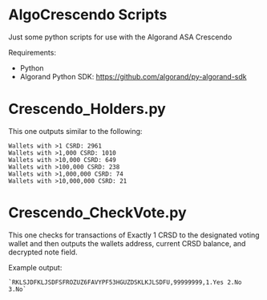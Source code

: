 # AlgoCrescendo Scripts
Just some python scripts for use with the Algorand ASA Crescendo

Requirements:

- Python
- Algorand Python SDK: https://github.com/algorand/py-algorand-sdk


# Crescendo_Holders.py
This one outputs similar to the following:

    Wallets with >1 CSRD: 2961
    Wallets with >1,000 CSRD: 1010
    Wallets with >10,000 CSRD: 649
    Wallets with >100,000 CSRD: 238
    Wallets with >1,000,000 CSRD: 74
    Wallets with >10,000,000 CSRD: 21

# Crescendo_CheckVote.py
This one checks for transactions of Exactly 1 CRSD to the designated voting wallet and then outputs the wallets address, current CRSD balance, and decrypted note field.

Example output:

    `RKLSJDFKLJSDFSFROZUZ6FAVYPF53HGUZDSKLKJLSDFU,99999999,1.Yes 2.No 3.No`
